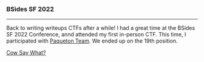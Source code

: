 ### BSides SF 2022
---

Back to writing writeups CTFs after a while! I had a great time at the BSides SF 2022 Conference, annd attended my first in-person CTF. This time, I participated with [Paqueton Team](https://twitter.com/paquetonteam). We ended up on the 19th position. 

[Cow Say What?](BSidesSF_2022/CSW.md)
